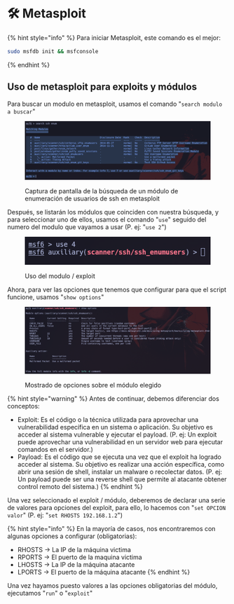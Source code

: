 # 🛠️ Metasploit

{% hint style="info" %}
Para iniciar Metasploit, este comando es el mejor:

```bash
sudo msfdb init && msfconsole
```
{% endhint %}

## Uso de metasploit para exploits y módulos

Para buscar un modulo en metasploit, usamos el comando "`search modulo a buscar`"

<figure><img src="../.gitbook/assets/image (70).png" alt=""><figcaption><p>Captura de pantalla de la búsqueda de un módulo de enumeración de usuarios de ssh en metasploit</p></figcaption></figure>

Después, se listarán los módulos que coinciden con nuestra búsqueda, y para seleccionar uno de ellos, usamos el comando "`use`" seguido del numero del modulo que vayamos a usar (P. ej: "`use 2`")

<figure><img src="../.gitbook/assets/image (71).png" alt=""><figcaption><p>Uso del modulo / exploit</p></figcaption></figure>

Ahora, para ver las opciones que tenemos que configurar para que el script funcione, usamos "`show options`"

<figure><img src="../.gitbook/assets/image (72).png" alt=""><figcaption><p>Mostrado de opciones sobre el módulo elegido</p></figcaption></figure>

{% hint style="warning" %}
Antes de continuar, debemos diferenciar dos conceptos:

* Exploit: Es el código o la técnica utilizada para aprovechar una vulnerabilidad específica en un sistema o aplicación. Su objetivo es acceder al sistema vulnerable y ejecutar el payload. (P. ej: Un exploit puede aprovechar una vulnerabilidad en un servidor web para ejecutar comandos en el servidor.)
* Payload: Es el código que se ejecuta una vez que el exploit ha logrado acceder al sistema. Su objetivo es realizar una acción específica, como abrir una sesión de shell, instalar un malware o recolectar datos. (P. ej: Un payload puede ser una reverse shell que permite al atacante obtener control remoto del sistema.)
{% endhint %}

Una vez seleccionado el exploit / módulo, deberemos de declarar una serie de valores para opciones del exploit, para ello, lo hacemos con "`set OPCION valor`" (P. ej: "`set RHOSTS 192.168.1.2`")

{% hint style="info" %}
En la mayoría de casos, nos encontraremos con algunas opciones a configurar (obligatorias):

* RHOSTS -> La IP de la máquina victima
* RPORTS -> El puerto de la maquina victima
* LHOSTS -> La IP de la máquina atacante
* LPORTS -> El puerto de la máquina atacante
{% endhint %}

Una vez hayamos puesto valores a las opciones obligatorias del módulo, ejecutamos "`run`" o "`exploit`"
